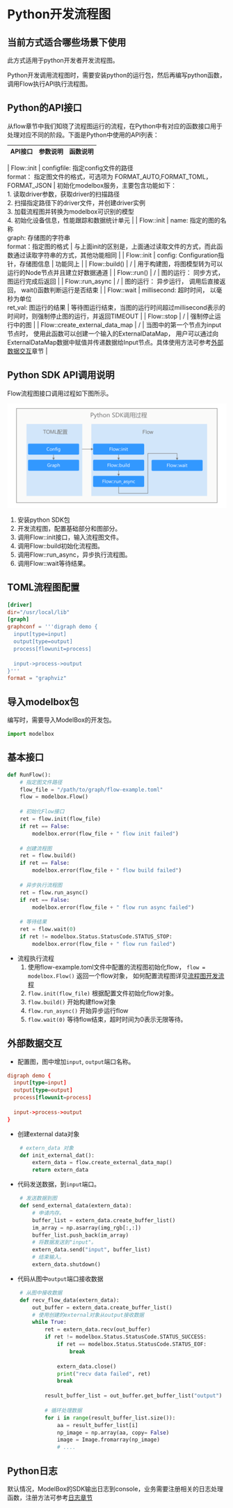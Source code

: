 # Python开发流程图

## 当前方式适合哪些场景下使用

此方式适用于python开发者开发流程图。

Python开发调用流程图时，需要安装python的运行包，然后再编写python函数，调用Flow执行API执行流程图。

## Python的API接口

从flow章节中我们知晓了流程图运行的流程，在Python中有对应的函数接口用于处理对应不同的阶段。下面是Python中使用的API列表：

| API接口                                               | 参数说明                                                     | 函数说明                                                     |
| ----------------------------------------------------- | ------------------------------------------------------------ | ------------------------------------------------------------ |

| Flow::init   | configfile: 指定config文件的路径<br />format： 指定图文件的格式，可选项为 FORMAT_AUTO,FORMAT_TOML，FORMAT_JSON | 初始化modelbox服务，主要包含功能如下：<br />1. 读取driver参数，获取driver的扫描路径<br />2. 扫描指定路径下的driver文件，并创建driver实例<br />3. 加载流程图并转换为modelbox可识别的模型<br />4. 初始化设备信息，性能跟踪和数据统计单元 |
| Flow::init   | name: 指定的图的名称<br />graph: 存储图的字符串<br />format：指定图的格式 | 与上面init的区别是，上面通过读取文件的方式，而此函数通过读取字符串的方式，其他功能相同 |
| Flow::init    | config: Configuration指针，存储图信息  | 功能同上                                                     |
| Flow::build() | / | 用于构建图，将图模型转为可以运行的Node节点并且建立好数据通道 |
| Flow::run()    | / | 图的运行： 同步方式，图运行完成后返回  |
| Flow::run_async  | / | 图的运行： 异步运行， 调用后直接返回， wait()函数判断运行是否结束 |
| Flow::wait | millisecond: 超时时间， 以毫秒为单位<br />ret_val: 图运行的结果 | 等待图运行结束，当图的运行时间超过millisecond表示的时间时，则强制停止图的运行，并返回TIMEOUT |
| Flow::stop | / | 强制停止运行中的图 |
| Flow::create_external_data_map   | / | 当图中的第一个节点为input节点时， 使用此函数可以创建一个输入的ExternalDataMap， 用户可以通过向ExternalDataMap数据中赋值并传递数据给Input节点。具体使用方法可参考[外部数据交互](./python.md#外部数据交互)章节 |

## Python SDK API调用说明

Flow流程图接口调用过程如下图所示。

![python-sdk](../../assets/images/figure/develop/flow/python-sdk.png)

1. 安装python SDK包
1. 开发流程图，配置基础部分和图部分。
1. 调用Flow::init接口，输入流程图文件。
1. 调用Flow::build初始化流程图。
1. 调用Flow::run_async，异步执行流程图。
1. 调用Flow::wait等待结果。

## TOML流程图配置

```toml
[driver]
dir="/usr/local/lib"
[graph]
graphconf = '''digraph demo {
  input[type=input]
  output[type=output]
  process[flowunit=process]

  input->process->output
}'''
format = "graphviz"
```

## 导入modelbox包

编写时，需要导入ModelBox的开发包。

```python
import modelbox
```

## 基本接口

```python
def RunFlow():
    # 指定图文件路径
    flow_file = "/path/to/graph/flow-example.toml"
    flow = modelbox.Flow()

    # 初始化Flow接口
    ret = flow.init(flow_file)
    if ret == False:
        modelbox.error(flow_file + " flow init failed")

    # 创建流程图
    ret = flow.build()
    if ret == False:
        modelbox.error(flow_file + " flow build failed")

    # 异步执行流程图
    ret = flow.run_async()
    if ret == False:
        modelbox.error(flow_file + " flow run async failed")

    # 等待结果
    ret = flow.wait(0)
    if ret != modelbox.Status.StatusCode.STATUS_STOP:
        modelbox.error(flow_file + " flow run failed")
```

* 流程执行流程
    1. 使用flow-example.toml文件中配置的流程图初始化flow， `flow = modelbox.Flow()` 返回一个flow对象， 如何配置流程图详见[流程图开发流程](./flow.md)
    1. `flow.init(flow_file)` 根据配置文件初始化flow对象。
    1. `flow.build()` 开始构建flow对象
    1. `flow.run_async()` 开始异步运行flow
    1. `flow.wait(0)` 等待flow结束，超时时间为0表示无限等待。

## 外部数据交互

* 配置图，图中增加`input`, `output`端口名称。

```toml
digraph demo {
  input[type=input]
  output[type=output]
  process[flowunit=process]

  input->process->output
}
```

* 创建external data对象

```python
    # extern_data 对象
    def init_external_dat():
        extern_data = flow.create_external_data_map()
        return extern_data
```

* 代码发送数据，到`input`端口。

```python
    # 发送数据到图
    def send_external_data(extern_data):
        # 申请内存。
        buffer_list = extern_data.create_buffer_list()
        im_array = np.asarray(img_rgb[:,:])
        buffer_list.push_back(im_array)
        # 将数据发送到"input"。
        extern_data.send("input", buffer_list)
        # 结束输入。
        extern_data.shutdown()
```

* 代码从图中`output`端口接收数据

```python
    # 从图中接收数据
    def recv_flow_data(extern_data):
        out_buffer = extern_data.create_buffer_list()
        # 使用创建的external对象从output接收数据
        while True:
            ret = extern_data.recv(out_buffer)
            if ret != modelbox.Status.StatusCode.STATUS_SUCCESS:
                if ret == modelbox.Status.StatusCode.STATUS_EOF:
                    break

                extern_data.close()
                print("recv data failed", ret)
                break

            result_buffer_list = out_buffer.get_buffer_list("output")

            # 循环处理数据
            for i in range(result_buffer_list.size()):
                aa = result_buffer_list[i]
                np_image = np.array(aa, copy= False)
                image = Image.fromarray(np_image)
                # ....

```

## Python日志

默认情况，ModelBox的SDK输出日志到console，业务需要注册相关的日志处理函数，注册方法可参考[日志章节](../debug/log.md)
